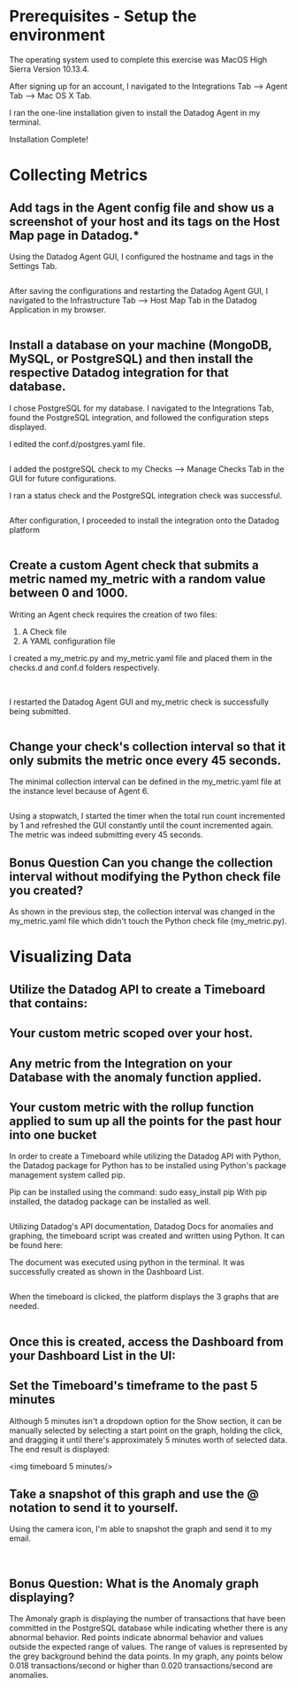 # Prerequisites - Setup the environment

The operating system used to complete this exercise was MacOS High Sierra Version 10.13.4.

After signing up for an account, I navigated to the Integrations Tab --> Agent Tab --> Mac OS X Tab.
<img MacOS X/>


I ran the one-line installation given to install the Datadog Agent in my terminal.

Installation Complete!  
<img Installation/>


# Collecting Metrics

## Add tags in the Agent config file and show us a screenshot of your host and its tags on the Host Map page in Datadog.*

Using the Datadog Agent GUI, I configured the hostname and tags in the Settings Tab.

<img Tags/>

After saving the configurations and restarting the Datadog Agent GUI, I navigated to the Infrastructure Tab --> Host Map Tab in the Datadog Application in my browser.

<img HostMap/>

## Install a database on your machine (MongoDB, MySQL, or PostgreSQL) and then install the respective Datadog integration for that database.

I chose PostgreSQL for my database. I navigated to the Integrations Tab, found the PostgreSQL integration, and followed the configuration steps displayed.

I edited the conf.d/postgres.yaml file.

<img configurations/>

I added the postgreSQL check to my Checks --> Manage Checks Tab in the GUI for future configurations.

I ran a status check and the PostgreSQL integration check was successful.

<img PostgreSQL integration check />

After configuration, I proceeded to install the integration onto the Datadog platform

<img PostgreSQL download />  


## Create a custom Agent check that submits a metric named my_metric with a random value between 0 and 1000.

Writing an Agent check requires the creation of two files:
1) A Check file
2) A YAML configuration file

I created a my_metric.py and my_metric.yaml file and placed them in the checks.d and conf.d folders respectively.

<img Checkfile/>
<img YAML file/>

I restarted the Datadog Agent GUI and my_metric check is successfully being submitted.

<img mymetriccheck running/>

## Change your check's collection interval so that it only submits the metric once every 45 seconds.

The minimal collection interval can be defined in the my_metric.yaml file at the instance level because of Agent 6.

<img YAML interval />

Using a stopwatch, I started the timer when the total run count incremented by 1 and refreshed the GUI constantly until the count incremented again. The metric was indeed submitting every 45 seconds.


## Bonus Question Can you change the collection interval without modifying the Python check file you created?

As shown in the previous step, the collection interval was changed in the my_metric.yaml file which didn't touch the Python check file (my_metric.py).

# Visualizing Data

## Utilize the Datadog API to create a Timeboard that contains:
## Your custom metric scoped over your host.
## Any metric from the Integration on your Database with the anomaly function applied.
## Your custom metric with the rollup function applied to sum up all the points for the past hour into one bucket

In order to create a Timeboard while utilizing the Datadog API with Python, the Datadog package for Python has to be installed using Python's package management system called pip.

Pip can be installed using the command: sudo easy_install pip
With pip installed, the datadog package can be installed as well.

<img datadog pip install/>

Utilizing Datadog's API documentation, Datadog Docs for anomalies and graphing, the timeboard script was created and written using Python. It can be found here: <link to timeboard/>


The document was executed using python in the terminal. It was successfully created as shown in the Dashboard List.

<img dashboard list/>

When the timeboard is clicked, the platform displays the 3 graphs that are needed.

<img timeboard overview/>

## Once this is created, access the Dashboard from your Dashboard List in the UI:

## Set the Timeboard's timeframe to the past 5 minutes

Although 5 minutes isn't a dropdown option for the Show section, it can be manually selected by selecting a start point on the graph, holding the click, and dragging it until there's approximately 5 minutes worth of selected data. The end result is displayed:

<img timeboard 5 minutes/>

## Take a snapshot of this graph and use the @ notation to send it to yourself.

Using the camera icon, I'm able to snapshot the graph and send it to my email.

<img timeboard camera snapshot/>
<img timeboard email graph/>


## Bonus Question: What is the Anomaly graph displaying?

The Amonaly graph is displaying the number of transactions that have been committed in the PostgreSQL database while indicating whether there is any abnormal behavior. Red points indicate abnormal behavior and values outside the expected range of values. The range of values is represented by the grey background behind the data points. In my graph, any points below 0.018 transactions/second or higher than 0.020 transactions/second are anomalies.
